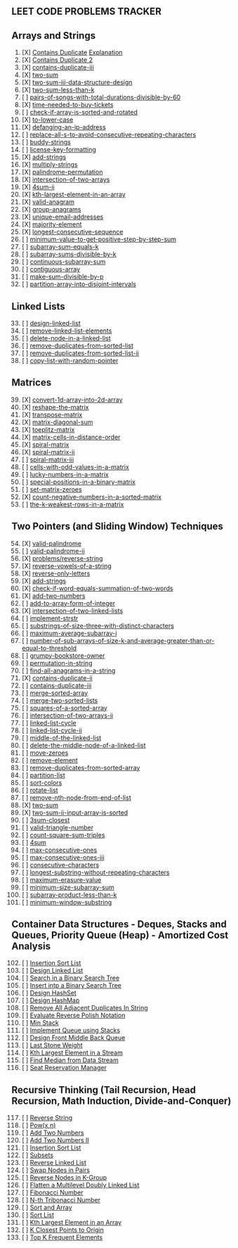## LEET CODE PROBLEMS TRACKER

## Arrays and Strings

1. [X] [Contains Duplicate](https://leetcode.com/problems/contains-duplicate/) [Explanation](https://devcorner.hashnode.dev/series/dsandalgorithms)
2. [X] [Contains Duplicate 2](https://leetcode.com/problems/contains-duplicate-ii/)
3. [X] [contains-duplicate-iii](https://leetcode.com/problems/contains-duplicate-iii/)
4. [X] [two-sum](https://leetcode.com/problems/two-sum/)
5. [X] [two-sum-iii-data-structure-design](https://leetcode.com/problems/two-sum-iii-data-structure-design/)
6. [X] [two-sum-less-than-k](https://leetcode.com/problems/two-sum-less-than-k/)
7. [ ] [pairs-of-songs-with-total-durations-divisible-by-60](https://leetcode.com/problems/pairs-of-songs-with-total-durations-divisible-by-60/)
8. [X] [time-needed-to-buy-tickets](https://leetcode.com/problems/time-needed-to-buy-tickets/)
9. [ ] [check-if-array-is-sorted-and-rotated](https://leetcode.com/problems/check-if-array-is-sorted-and-rotated/)
10. [X] [to-lower-case](https://leetcode.com/problems/to-lower-case/)
11. [X] [defanging-an-ip-address](https://leetcode.com/problems/defanging-an-ip-address/)
12. [ ] [replace-all-s-to-avoid-consecutive-repeating-characters](https://leetcode.com/problems/replace-all-s-to-avoid-consecutive-repeating-characters/)
13. [ ] [buddy-strings](https://leetcode.com/problems/buddy-strings/)
14. [ ] [license-key-formatting](https://leetcode.com/problems/license-key-formatting/)
15. [X] [add-strings](https://leetcode.com/problems/add-strings/)
16. [X] [multiply-strings](https://leetcode.com/problems/multiply-strings/)
17. [X] [palindrome-permutation](https://leetcode.com/problems/palindrome-permutation/)
18. [X] [intersection-of-two-arrays](https://leetcode.com/problems/intersection-of-two-arrays/)
19. [X] [4sum-ii](https://leetcode.com/problems/4sum-ii/)
20. [X] [kth-largest-element-in-an-array](https://leetcode.com/problems/kth-largest-element-in-an-array/)
21. [X] [valid-anagram](https://leetcode.com/problems/valid-anagram/)
22. [X] [group-anagrams](https://leetcode.com/problems/group-anagrams/)
23. [X] [unique-email-addresses](https://leetcode.com/problems/unique-email-addresses/)
24. [X] [majority-element](https://leetcode.com/problems/majority-element/)
25. [X] [longest-consecutive-sequence](https://leetcode.com/problems/longest-consecutive-sequence/)
26. [ ] [minimum-value-to-get-positive-step-by-step-sum](https://leetcode.com/problems/minimum-value-to-get-positive-step-by-step-sum/)
27. [ ] [subarray-sum-equals-k](https://leetcode.com/problems/subarray-sum-equals-k/)
28. [ ] [subarray-sums-divisible-by-k](https://leetcode.com/problems/subarray-sums-divisible-by-k/)
29. [ ] [continuous-subarray-sum](https://leetcode.com/problems/continuous-subarray-sum/)
30. [ ] [contiguous-array](https://leetcode.com/problems/contiguous-array/)
31. [ ] [make-sum-divisible-by-p](https://leetcode.com/problems/make-sum-divisible-by-p/)
32. [ ] [partition-array-into-disjoint-intervals](https://leetcode.com/problems/partition-array-into-disjoint-intervals/)

## Linked Lists

33. [ ] [design-linked-list](https://leetcode.com/problems/design-linked-list/)
34. [ ] [remove-linked-list-elements](https://leetcode.com/problems/remove-linked-list-elements/)
35. [ ] [delete-node-in-a-linked-list](https://leetcode.com/problems/delete-node-in-a-linked-list/)
36. [ ] [remove-duplicates-from-sorted-list](https://leetcode.com/problems/remove-duplicates-from-sorted-list/)
37. [ ] [remove-duplicates-from-sorted-list-ii](https://leetcode.com/problems/remove-duplicates-from-sorted-list-ii/)
38. [ ] [copy-list-with-random-pointer](https://leetcode.com/problems/copy-list-with-random-pointer/)

## Matrices

39. [X] [convert-1d-array-into-2d-array](https://leetcode.com/problems/convert-1d-array-into-2d-array/)
40. [X] [reshape-the-matrix](https://leetcode.com/problems/reshape-the-matrix/)
41. [X] [transpose-matrix](https://leetcode.com/problems/transpose-matrix/)
42. [X] [matrix-diagonal-sum](https://leetcode.com/problems/matrix-diagonal-sum/)
43. [X] [toeplitz-matrix](https://leetcode.com/problems/toeplitz-matrix/)
44. [X] [matrix-cells-in-distance-order](https://leetcode.com/problems/matrix-cells-in-distance-order/)
45. [X] [spiral-matrix](https://leetcode.com/problems/spiral-matrix/)
46. [X] [spiral-matrix-ii](https://leetcode.com/problems/spiral-matrix-ii/)
47. [ ] [spiral-matrix-iii](https://leetcode.com/problems/spiral-matrix-iii/)
48. [ ] [cells-with-odd-values-in-a-matrix](https://leetcode.com/problems/cells-with-odd-values-in-a-matrix/)
49. [ ] [lucky-numbers-in-a-matrix](https://leetcode.com/problems/lucky-numbers-in-a-matrix/)
50. [ ] [special-positions-in-a-binary-matrix](https://leetcode.com/problems/special-positions-in-a-binary-matrix/)
51. [ ] [set-matrix-zeroes](https://leetcode.com/problems/set-matrix-zeroes/)
52. [X] [count-negative-numbers-in-a-sorted-matrix](https://leetcode.com/problems/count-negative-numbers-in-a-sorted-matrix/)
53. [ ] [the-k-weakest-rows-in-a-matrix](https://leetcode.com/problems/the-k-weakest-rows-in-a-matrix/)

## Two Pointers (and Sliding Window) Techniques

54. [X] [valid-palindrome](https://leetcode.com/problems/valid-palindrome/)
55. [ ] [valid-palindrome-ii](https://leetcode.com/problems/valid-palindrome-ii/)
56. [X] [problems/reverse-string](https://leetcode.com/problems/reverse-string/)
57. [X] [reverse-vowels-of-a-string](https://leetcode.com/problems/reverse-vowels-of-a-string/)
58. [X] [reverse-only-letters](https://leetcode.com/problems/reverse-only-letters/)
59. [X] [add-strings](https://leetcode.com/problems/add-strings/)
60. [X] [check-if-word-equals-summation-of-two-words](https://leetcode.com/problems/check-if-word-equals-summation-of-two-words/)
61. [X] [add-two-numbers](https://leetcode.com/problems/add-two-numbers/)
62. [ ] [add-to-array-form-of-integer](https://leetcode.com/problems/add-to-array-form-of-integer/)
63. [X] [intersection-of-two-linked-lists](https://leetcode.com/problems/intersection-of-two-linked-lists/)
64. [ ] [implement-strstr](https://leetcode.com/problems/implement-strstr/)
65. [ ] [substrings-of-size-three-with-distinct-characters](https://leetcode.com/problems/substrings-of-size-three-with-distinct-characters/)
66. [ ] [maximum-average-subarray-i](https://leetcode.com/problems/maximum-average-subarray-i/)
67. [ ] [number-of-sub-arrays-of-size-k-and-average-greater-than-or-equal-to-threshold](https://leetcode.com/problems/number-of-sub-arrays-of-size-k-and-average-greater-than-or-equal-to-threshold/)
68. [ ] [grumpy-bookstore-owner](https://leetcode.com/problems/grumpy-bookstore-owner/)
69. [ ] [permutation-in-string](https://leetcode.com/problems/permutation-in-string/)
70. [ ] [find-all-anagrams-in-a-string](https://leetcode.com/problems/find-all-anagrams-in-a-string/)
71. [X] [contains-duplicate-ii](https://leetcode.com/problems/contains-duplicate-ii/)
72. [ ] [contains-duplicate-iii](https://leetcode.com/problems/contains-duplicate-iii/)
73. [ ] [merge-sorted-array](https://leetcode.com/problems/merge-sorted-array/)
74. [ ] [merge-two-sorted-lists](https://leetcode.com/problems/merge-two-sorted-lists/)
75. [ ] [squares-of-a-sorted-array](https://leetcode.com/problems/squares-of-a-sorted-array/)
76. [ ] [intersection-of-two-arrays-ii](https://leetcode.com/problems/intersection-of-two-arrays-ii/)
77. [ ] [linked-list-cycle](https://leetcode.com/problems/linked-list-cycle/)
78. [ ] [linked-list-cycle-ii](https://leetcode.com/problems/linked-list-cycle-ii/)
79. [ ] [middle-of-the-linked-list](https://leetcode.com/problems/middle-of-the-linked-list/)
80. [ ] [delete-the-middle-node-of-a-linked-list](https://leetcode.com/problems/delete-the-middle-node-of-a-linked-list/)
81. [ ] [move-zeroes](https://leetcode.com/problems/move-zeroes/)
82. [ ] [remove-element](https://leetcode.com/problems/remove-element/)
83. [ ] [remove-duplicates-from-sorted-array](https://leetcode.com/problems/remove-duplicates-from-sorted-array/)
84. [ ] [partition-list](https://leetcode.com/problems/partition-list/)
85. [ ] [sort-colors](https://leetcode.com/problems/sort-colors/)
86. [ ] [rotate-list](https://leetcode.com/problems/rotate-list/)
87. [ ] [remove-nth-node-from-end-of-list](https://leetcode.com/problems/remove-nth-node-from-end-of-list/)
88. [X] [two-sum](https://leetcode.com/problems/two-sum/)
89. [X] [two-sum-ii-input-array-is-sorted](https://leetcode.com/problems/two-sum-ii-input-array-is-sorted/)
90. [ ] [3sum-closest](https://leetcode.com/problems/3sum-closest/)
91. [ ] [valid-triangle-number](https://leetcode.com/problems/valid-triangle-number/)
92. [ ] [count-square-sum-triples](https://leetcode.com/problems/count-square-sum-triples/)
93. [ ] [4sum](https://leetcode.com/problems/4sum/)
94. [ ] [max-consecutive-ones](https://leetcode.com/problems/max-consecutive-ones)
95. [ ] [max-consecutive-ones-iii](https://leetcode.com/problems/max-consecutive-ones-iii/)
96. [ ] [consecutive-characters](https://leetcode.com/problems/consecutive-characters/)
97. [ ] [longest-substring-without-repeating-characters](https://leetcode.com/problems/longest-substring-without-repeating-characters/)
98. [ ] [maximum-erasure-value](https://leetcode.com/problems/maximum-erasure-value/)
99. [ ] [minimum-size-subarray-sum](https://leetcode.com/problems/minimum-size-subarray-sum/)
100. [ ] [subarray-product-less-than-k](https://leetcode.com/problems/subarray-product-less-than-k/)
101. [ ] [minimum-window-substring](https://leetcode.com/problems/minimum-window-substring/)

## Container Data Structures - Deques, Stacks and Queues, Priority Queue (Heap) - Amortized Cost Analysis

102. [ ] [Insertion Sort List](https://leetcode.com/problems/insertion-sort-list/)
103. [ ] [Design Linked List](https://leetcode.com/problems/design-linked-list/)
104. [ ] [Search in a Binary Search Tree](https://leetcode.com/problems/search-in-a-binary-search-tree)
105. [ ] [Insert intp a Binary Search Tree](https://leetcode.com/problems/insert-into-a-binary-search-tree)
106. [ ] [Design HashSet](https://leetcode.com/problems/design-hashset/)
107. [ ] [Design HashMap](https://leetcode.com/problems/design-hashmap/)
108. [ ] [Remove All Adjacent Duplicates In String](https://leetcode.com/problems/remove-all-adjacent-duplicates-in-string/)
109. [ ] [Evaluate Reverse Polish Notation](https://leetcode.com/problems/evaluate-reverse-polish-notation/)
110. [ ] [Min Stack](https://leetcode.com/problems/min-stack)
111. [ ] [Implement Queue using Stacks](https://leetcode.com/problems/implement-queue-using-stacks/)
112. [ ] [Design Front Middle Back Queue](https://leetcode.com/problems/design-front-middle-back-queue/)
113. [ ] [Last Stone Weight](https://leetcode.com/problems/last-stone-weight/)
114. [ ] [Kth Largest Element in a Stream](https://leetcode.com/problems/kth-largest-element-in-a-stream/)
115. [ ] [Find Median from Data Stream](https://leetcode.com/problems/find-median-from-data-stream/)
116. [ ] [Seat Reservation Manager](https://leetcode.com/problems/seat-reservation-manager/)

## Recursive Thinking (Tail Recursion, Head Recursion, Math Induction, Divide-and-Conquer)

117. [ ] [Reverse String](https://leetcode.com/problems/reverse-string/)
118. [ ] [Pow(x,n)](https://leetcode.com/problems/powx-n/)
119. [ ] [Add Two Numbers](https://leetcode.com/problems/add-two-numbers/)
120. [ ] [Add Two Numbers II](https://leetcode.com/problems/add-two-numbers-ii/)
121. [ ] [Insertion Sort List](https://leetcode.com/problems/insertion-sort-list/)
122. [ ] [Subsets](https://leetcode.com/problems/subsets/)
123. [ ] [Reverse Linked List](https://leetcode.com/problems/reverse-linked-list/)
124. [ ] [Swap Nodes in Pairs](https://leetcode.com/problems/swap-nodes-in-pairs/)
125. [ ] [Reverse Nodes in K-Group](https://leetcode.com/problems/reverse-nodes-in-k-group/)
126. [ ] [Flatten a Multilevel Doubly Linked List](https://leetcode.com/problems/flatten-a-multilevel-doubly-linked-list/)
127. [ ] [Fibonacci Number](https://leetcode.com/problems/fibonacci-number/)
128. [ ] [N-th Tribonacci Number](https://leetcode.com/problems/n-th-tribonacci-number/)
129. [ ] [Sort and Array](https://leetcode.com/problems/sort-an-array)
130. [ ] [Sort List](https://leetcode.com/problems/sort-list/)
131. [ ] [Kth Largest Element in an Array](https://leetcode.com/problems/kth-largest-element-in-an-array/)
132. [ ] [K Closest Points to Origin](https://leetcode.com/problems/k-closest-points-to-origin/)
133. [ ] [Top K Frequent Elements](https://leetcode.com/problems/top-k-frequent-elements/)
